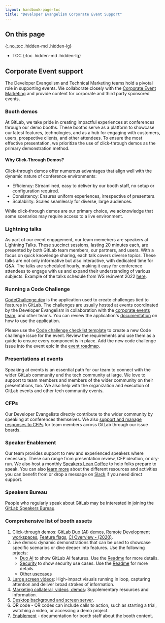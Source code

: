 ```yaml
---
layout: handbook-page-toc
title: "Developer Evangelism Corporate Event Support"
---
```


## On this page
{:.no_toc .hidden-md .hidden-lg}

- TOC
{:toc .hidden-md .hidden-lg}

## Corporate Event support 

The Developer Evangelism and Technical Marketing teams hold a pivotal role in supporting events. We collaborate closely with the [Corporate Event Marketing](https://about.gitlab.com/handbook/marketing/integrated-marketing/corporate-events/) and provide content for corporate and third party sponsored events.

### Booth demos 

At GitLab, we take pride in creating impactful experiences at conferences through our demo booths. These booths serve as a platform to showcase our latest features, technologies, and as a hub for engaging with customers, users, prospective clients, and other attendees. To ensure the most effective presentation, we prioritize the use of click-through demos as the primary demonstration method.

#### Why Click-Through Demos?

Click-through demos offer numerous advantages that align well with the dynamic nature of conference environments:
- Efficiency: Streamlined, easy to deliver by our booth staff, no setup or configuration required.
- Consistency: Ensures uniform experiences, irrespective of presenters.
- Scalability: Scales seamlessly for diverse, large audiences.

While click-through demos are our primary choice, we acknowledge that some scenarios may require access to a live environment. 

### Lightning talks

As part of our event engagement, our team memebers are speakers at Lightning Talks. These succinct sessions, lasting 20 minutes each, are presented by both GitLab team members, our partners, and users. With a focus on quick knowledge sharing, each talk covers diverse topics. These talks are not only informative but also interactive, with dedicated time for Q&A. The talks are scheduled hourly, making it easy for conference attendees to engage with us and expand their understanding of various subjects. Example of the talks schedule from WS re:invent 2022 [here](https://about.gitlab.com/events/aws-reinvent/). 


### Running a Code Challenge

[CodeChallenge.dev](https://codechallenge.dev/) is the application used to create challenges tied to features in GitLab. The challenges are usually hosted at events coordinated by the Developer Evangelism in collaboration with the [corporate events team](/handbook/marketing/integrated-marketing/corporate-events/), and other teams. You can review the application's [documentation](https://docs.codechallenge.dev/en/introduction/) on how to use the application. 

Please use the [Code challenge checklist template](https://gitlab.com/gitlab-com/marketing/community-relations/dev-evangelism/meta/-/issues/new?issuable_template=codechallenge-checklist) to create a new Code challenge issue for the event. Review the requirements and use them as a guide to ensure every component is in place. Add the new code challenge issue into the event epic in the [event roadmap](/handbook/marketing/community-relations/developer-evangelism/workflow/#roadmap-view).

### Presentations at events

Speaking at events is an essential path for our team to connect with the wider GitLab community and the tech community at large. We love to support to team members and members of the wider community on their presentations, too. We also help with the organization and execution of GitLab events and other tech community events.


### CFPs

Our Developer Evangelists directly contribute to the wider community by speaking at conferences themselves. We also [support and manage responses to CFPs](/handbook/marketing/developer-relations/developer-evangelism/cfps/) for team members across GitLab through our issue boards.

### Speaker Enablement

Our team provides support to new and experienced speakers where necessary. These can range from presentation review, CFP ideation, or dry-run. We also host a monthly [Speakers Lean Coffee](/handbook/marketing/corporate-communications/speaking-resources/#speakers-lean-coffee) to help folks prepare to speak. You can also [learn more](/handbook/marketing/developer-relations/developer-evangelism/speaker-enablement/) about the different resources and activities you can benefit from or drop a message on [Slack](https://gitlab.slack.com/archives/CMELFQS4B) if you need direct support.

### Speakers Bureau

People who regularly speak about GitLab may be interested in joining the [GitLab Speakers Bureau](/handbook/marketing/developer-relations/developer-evangelism/speakers-bureau/).

### Comprehensive list of booth assets

1. Click-through demos: [GitLab Duo (AI) demos](https://tech-marketing.gitlab.io/static-demos/ai-demos.html), [Remote Development workspaces](https://tech-marketing.gitlab.io/static-demos/workspaces/ws_html.html), [Feature flags](https://tech-marketing.gitlab.io/static-demos/feature-flags/feature-flags-html.html), [CI Overview - (2020)](https://tech-marketing.gitlab.io/static-demos/ci_overview_v1.html). 
2. Live demos: dynamic demonstrations that can be used to showcase specific scenarios or dive deeper into features. Use the following prjects: 
    - [Duo AI](https://gitlab.com/gitlab-de/use-cases/devsecops-platform/gitlab-vertex-ai/ask-me-anything) to show GitLab AI features. Use the [Readme](https://gitlab.com/gitlab-de/use-cases/devsecops-platform/gitlab-vertex-ai/ask-me-anything) for more details. 
    - [Security](https://gitlab.com/gitlab-de/tutorials/security-and-governance/devsecops/simply-vulnerable-notes) to show security use cases. Use the [Readme](https://gitlab.com/gitlab-de/tutorials/security-and-governance/devsecops/simply-vulnerable-notes/-/blob/main/README.md?ref_type=heads) for more details. 
    - [Other usecases](https://gitlab.com/gitlab-de/use-cases)
3. [Large screen videos](https://drive.google.com/drive/folders/1yT48wPMLvBlpSIqMXIiMqmAhfX1oLDJa?usp=sharing): High-impact visuals running in loop, capturing attention and deliver broad strokes of information.
4. [Marketing collateral, videos, demos](https://drive.google.com/drive/folders/1bErz65Ka6hrJkg9UJiU1OE3AUQCiCi6x?usp=drive_link): Supplementary resources and information. 
5. [Desktop background and screen server](https://drive.google.com/drive/folders/1sG2LBQ5O-kf991-9EwbE5mZg6tkI5YEi?usp=drive_link).
6. QR code - QR codes can include calls to action, such as starting a trial, watching a video, or accessing a demo project.
7. [Enablement](https://drive.google.com/drive/folders/1i5KvZqRpPUuYhNJVVB8u7n7WSczGUmvN?usp=sharing) - documentation for booth staff about the booth content. 
